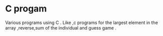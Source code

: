 # C progam 

Various programs using C . Like ,c programs for the largest element in the array ,reverse,sum of the individual and guess game .

